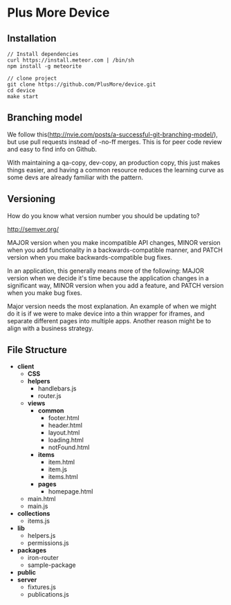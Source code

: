 # Plus More Device

## Installation

```
// Install dependencies
curl https://install.meteor.com | /bin/sh
npm install -g meteorite

// clone project
git clone https://github.com/PlusMore/device.git
cd device
make start
```

## Branching model
We follow this(http://nvie.com/posts/a-successful-git-branching-model/), but use pull requests instead of -no-ff merges. This is for peer code review and easy to find info on Github. 

With maintaining a qa-copy, dev-copy, an production copy, this just makes things easier, and having a common resource reduces the learning curve as some devs are already familiar with the pattern.

## Versioning
How do you know what version number you should be updating to?

http://semver.org/

MAJOR version when you make incompatible API changes,
MINOR version when you add functionality in a backwards-compatible manner, and
PATCH version when you make backwards-compatible bug fixes.

In an application, this generally means more of the following: 
MAJOR version when we decide it's time because the application changes in a significant way,
MINOR version when you add a feature, and
PATCH version when you make bug fixes.

Major version needs the most explanation. An example of when we might do it is if we were to make device into a thin wrapper for iframes, and separate different pages into multiple apps. Another reason might be to align with a business strategy. 


## File Structure

- **client**
	- **CSS**
	- **helpers**
		- handlebars.js
		- router.js
	- **views**
		- **common**
			- footer.html
			- header.html
			- layout.html
			- loading.html
			- notFound.html
		- **items**
			- item.html
			- item.js
			- items.html
		- **pages**
			- homepage.html
	- main.html
	- main.js
- **collections**
	- items.js
- **lib**
	- helpers.js
	- permissions.js
- **packages**
	- iron-router
	- sample-package
- **public**
- **server**
	- fixtures.js
	- publications.js